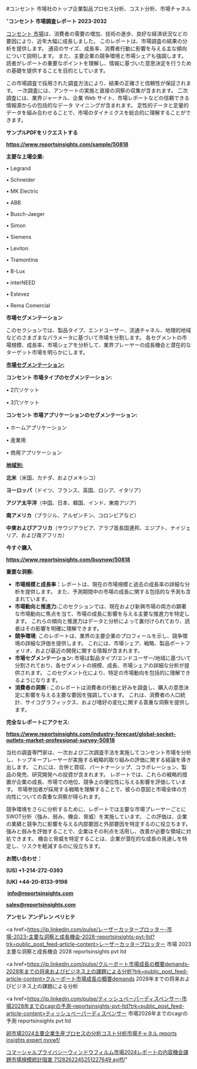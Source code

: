 #コンセント 市場社のトップ企業製品プロセス分析、コスト分析、市場チャネル

"<strong>コンセント 市場調査レポート 2023-2032</strong>

<a href=https://www.reportsinsights.com/sample/50818>コンセント 市場</a>は、消費者の需要の増加、技術の進歩、良好な経済状況などの要因により、近年大幅に成長しました。 このレポートは、市場調査の結果の分析を提供します。 通貨のサイズ、成長率、消費者行動に影響を与える主な傾向について説明します。 また、主要企業の競争環境と市場シェアも強調します。 読者がレポートの重要なポイントを理解し、情報に基づいた意思決定を行うための基礎を提供することを目的としています。

この市場調査で採用された調査方法により、結果の正確さと信頼性が保証されます。 一次調査には、アンケートの実施と直接の洞察の収集が含まれます。 二次調査には、業界ジャーナル、企業 Web サイト、市場レポートなどの信頼できる情報源からの包括的なデータ マイニングが含まれます。 定性的データと定量的データを組み合わせることで、市場のダイナミクスを総合的に理解することができます。

<strong><b>サンプルPDFをリクエストする</b></strong>

<a href=https://www.reportsinsights.com/sample/50818><strong><u>https://www.reportsinsights.com/sample/50818</u></strong></a>

<strong>主要な上場企業:</strong>

• Legrand

• Schneider

• MK Electric

• ABB

• Busch-Jaeger

• Simon

• Siemens

• Leviton

• Tramontina

• B-Lux

• interNEED

• Estevez

• Rema Comercial

<strong>市場セグメンテーション</strong>

このセクションでは、製品タイプ、エンドユーザー、流通チャネル、地理的地域などのさまざまなパラメータに基づいて市場を分割します。 各セグメントの市場規模、成長率、市場シェアを分析して、業界プレーヤーの成長機会と潜在的なターゲット市場を明らかにします。

<strong><u>市場セグメンテーション</u></strong><strong><u>:</u></strong>

<strong>コンセント 市場タイプのセグメンテーション:</strong>

• 2穴ソケット

• 3穴ソケット

<strong>コンセント 市場アプリケーションのセグメンテーション:</strong>

• ホームアプリケーション

• 産業用

• 商用アプリケーション

<strong><u>地域別</u></strong><strong><u>:</u></strong>

<strong>北米</strong>（米国、カナダ、およびメキシコ）

<strong>ヨーロッパ</strong>（ドイツ、フランス、英国、ロシア、イタリア）

<strong>アジア太平洋</strong>（中国、日本、韓国、インド、東南アジア）

<strong>南アメリカ</strong>（ブラジル、アルゼンチン、コロンビアなど）

<strong>中東およびアフリカ</strong>（サウジアラビア、アラブ首長国連邦、エジプト、ナイジェリア、および南アフリカ）

<strong>今すぐ購入</strong>

<a href=https://www.reportsinsights.com/buynow/50818><strong><u>https://www.reportsinsights.com/buynow/50818</u></strong></a>

<strong>重要な洞察:</strong>
<ul>
  <li><strong>市場規模と成長率：</strong>レポートは、現在の市場規模と過去の成長率の詳細な分析を提供します。 また、予測期間中の市場の成長に関する包括的な予測も含まれています。</li>
  <li><strong>市場動向と推進力:</strong>このセクションでは、現在および新興市場の両方の顕著な市場動向に焦点を当て、市場の成長に影響を与える主要な推進力を特定します。 これらの傾向と推進力はデータと分析によって裏付けられており、読者はその影響を明確に理解できます。</li>
  <li><strong>競争環境</strong>: このレポートは、業界の主要企業のプロフィールを示し、競争環境の詳細な評価を提供します。 これには、市場シェア、戦略、製品ポートフォリオ、および最近の開発に関する情報が含まれます。</li>
  <li><strong>市場セグメンテーション: </strong>市場は製品タイプ/エンドユーザー/地域に基づいて分割されており、各セグメントの規模、成長、市場シェアの詳細な分析が提供されます。 このセグメント化により、特定の市場動向を包括的に理解できるようになります。</li>
  <li><strong>消費者の洞察 : </strong>このレポートは消費者の行動と好みを調査し、購入の意思決定に影響を与える主要な要因を強調しています。 これは、消費者の人口統計、サイコグラフィックス、および嗜好の変化に関する貴重な洞察を提供します。</li>
</ul>
<strong>完全なレポートにアクセス:</strong>

<a href=https://www.reportsinsights.com/industry-forecast/global-socket-outlets-market-professional-survey-50818><strong><u><b>https://www.reportsinsights.com/industry-forecast/global-socket-outlets-market-professional-survey-50818</b></u></strong></a>

当社の調査専門家は、一次および二次調査手法を実施してコンセント市場を分析し、トップキープレーヤーが実施する戦略的取り組みの評価に関する結論を導き出します。 これには、合併と買収、パートナーシップ、コラボレーション、製品の発売、研究開発への投資が含まれます。 レポートでは、これらの戦略的措置が企業の成長、市場での地位、競争上の優位性に与える影響を評価しています。 市場参加者が採用する戦略を理解することで、彼らの意図と市場全体の方向性についての貴重な洞察が得られます。

競争環境をさらに分析するために、レポートでは主要な市場プレーヤーごとにSWOT分析（強み、弱み、機会、脅威）を実施しています。 この評価は、企業の業績と競争力に影響を与える内部要因と外部要因を特定するのに役立ちます。 強みと弱みを評価することで、企業はその利点を活用し、改善が必要な領域に対処できます。 機会と脅威を特定することは、企業が潜在的な成長の見通しを特定し、リスクを軽減するのに役立ちます。

<strong>お問い合わせ：</strong>

<strong>(US) +1-214-272-0393</strong>

<strong>(UK) +44-20-8133-9198</strong>

<strong> </strong><a href=info@reportsinsights.com><strong><u>info@reportsinsights.com</u></strong></a>

<a href=sales@reportsinsights.com><strong><u>sales@reportsinsights.com</u></strong></a>

<strong>アンセレ アンデレン ベリヒテ</strong>

<a href=https://jp.linkedin.com/pulse/レーザーカッタープロッター-市場-2023-主要な洞察と成長機会-2028-reportsinsights-pvt-ltd?trk=public_post_feed-article-content>レーザーカッタープロッター 市場 2023 主要な洞察と成長機会 2028 reportsinsights pvt ltd</a>

<a href=https://jp.linkedin.com/pulse/クルーボート市場成長の概要demands-2028年までの将来およびビジネス上の課題による分析?trk=public_post_feed-article-content>クルーボート市場成長の概要demands 2028年までの将来およびビジネス上の課題による分析</a>

<a href=https://jp.linkedin.com/pulse/ティッシュペーパーディスペンサー-市場2028年までのcagrの予測-reportsinsights-pvt-ltd?trk=public_post_feed-article-content>ティッシュペーパーディスペンサー 市場2028年までのcagrの予測 reportsinsights pvt ltd</a>

<a href=https://www.linkedin.com/pulse/卵市場2024主要企業生産プロセスの分析コスト分析市場チャネル-reports-insights-expert-nvxwf/>卵市場2024主要企業生産プロセスの分析コスト分析市場チャネル reports insights expert nvxwf/</a>

<a href=https://www.linkedin.com/pulse/コマーシャルプライバシーウィンドウフィルム市場2024レポートの内容機会課題市場規模統計阻害-7128262245251227649-ayjff/>コマーシャルプライバシーウィンドウフィルム市場2024レポートの内容機会課題市場規模統計阻害 7128262245251227649 ayjff/</a>"
